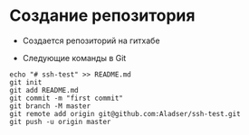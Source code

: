 #  Создание репозитория

* Создается репозиторий на гитхабе

* Следующие команды в Git

```
echo "# ssh-test" >> README.md
git init
git add README.md
git commit -m "first commit"
git branch -M master
git remote add origin git@github.com:Aladser/ssh-test.git
git push -u origin master
```
